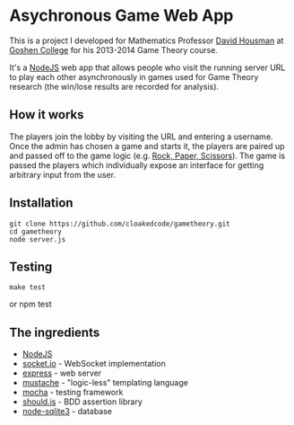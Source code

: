 # Asychronous Game Web App

This is a project I developed for Mathematics Professor [David Housman](http://www.goshen.edu/dhousman/) at [Goshen College](http://goshen.edu/) for his 2013-2014 Game Theory course.

It's a [NodeJS](http://nodejs.org) web app that allows people who visit the running server URL to play each other asynchronously in games used for Game Theory research (the win/lose results are recorded for analysis).

## How it works

The players join the lobby by visiting the URL and entering a username. Once the admin has chosen a game and starts it, the players are paired up and passed off to the game logic (e.g. [Rock, Paper, Scissors](https://github.com/cloakedcode/Game-Theory.git/games/rockpaperscissors/)). The game is passed the players which individually expose an interface for getting arbitrary input from the user.

## Installation

    git clone https://github.com/cloakedcode/gametheory.git
    cd gametheory
    node server.js

## Testing

    make test
or
    npm test

## The ingredients

 - [NodeJS](http://nodejs.org)
 - [socket.io](http://socket.io) - WebSocket implementation
 - [express](http://expressjs.com) - web server
 - [mustache](http://mustache.github.io/) - "logic-less" templating language
 - [mocha](http://visionmedia.github.io/mocha/) - testing framework
 - [should.js](http://github.com/visionmedia/should.js) - BDD assertion library
 - [node-sqlite3](https://github.com/developmentseed/node-sqlite3) - database
